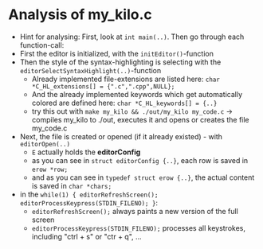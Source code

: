 # Analysis of my_kilo.c

- Hint for analysing: First, look at `int main(..)`. Then go through each function-call:
- First the editor is initialized, with the `initEditor()`-function
- Then the style of the syntax-highlighting is selecting with the `editorSelectSyntaxHighlight(..)`-function
  - Already implemented file-extensions are listed here: `char *C_HL_extensions[] = {".c",".cpp",NULL};`
  - And the already implemented keywords which get automatically colored are defined here: `char *C_HL_keywords[] = {..}`
  - try this out with `make my_kilo && ./out/my_kilo my_code.c` -> compiles my_kilo to ./out, executes it and opens or
    creates the file my_code.c
- Next, the file is created or opened (if it already existed) - with `editorOpen(..)`
  - `E` actually holds the **editorConfig**
  - as you can see in `struct editorConfig {..}`, each row is saved in `erow *row;`
  - and as you can see in `typedef struct erow {..}`, the actual content is saved in `char *chars;`
- in the `while(1) { editorRefreshScreen(); editorProcessKeypress(STDIN_FILENO); }`:
  - `editorRefreshScreen();` always paints a new version of the full screen
  - `editorProcessKeypress(STDIN_FILENO);` processes all keystrokes, including "ctrl + s" or "ctr + q", ...

 
